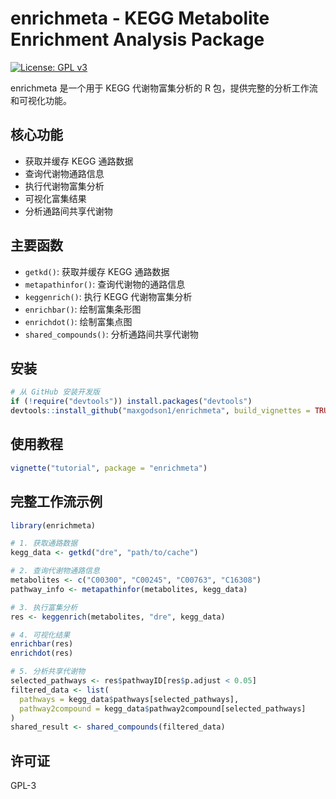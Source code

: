 # enrichmeta - KEGG Metabolite Enrichment Analysis Package

[![License: GPL v3](https://img.shields.io/badge/License-GPLv3-blue.svg)](https://www.gnu.org/licenses/gpl-3.0)

enrichmeta 是一个用于 KEGG 代谢物富集分析的 R 包，提供完整的分析工作流和可视化功能。

## 核心功能

- 获取并缓存 KEGG 通路数据
- 查询代谢物通路信息
- 执行代谢物富集分析
- 可视化富集结果
- 分析通路间共享代谢物

## 主要函数

- `getkd()`: 获取并缓存 KEGG 通路数据
- `metapathinfor()`: 查询代谢物的通路信息
- `keggenrich()`: 执行 KEGG 代谢物富集分析
- `enrichbar()`: 绘制富集条形图
- `enrichdot()`: 绘制富集点图
- `shared_compounds()`: 分析通路间共享代谢物

## 安装

```r
# 从 GitHub 安装开发版
if (!require("devtools")) install.packages("devtools")
devtools::install_github("maxgodson1/enrichmeta", build_vignettes = TRUE)
```

## 使用教程

```r
vignette("tutorial", package = "enrichmeta")
```

## 完整工作流示例

```r
library(enrichmeta)

# 1. 获取通路数据
kegg_data <- getkd("dre", "path/to/cache")

# 2. 查询代谢物通路信息
metabolites <- c("C00300", "C00245", "C00763", "C16308")
pathway_info <- metapathinfor(metabolites, kegg_data)

# 3. 执行富集分析
res <- keggenrich(metabolites, "dre", kegg_data)

# 4. 可视化结果
enrichbar(res)
enrichdot(res)

# 5. 分析共享代谢物
selected_pathways <- res$pathwayID[res$p.adjust < 0.05]
filtered_data <- list(
  pathways = kegg_data$pathways[selected_pathways],
  pathway2compound = kegg_data$pathway2compound[selected_pathways]
)
shared_result <- shared_compounds(filtered_data)
```

## 许可证
GPL-3
